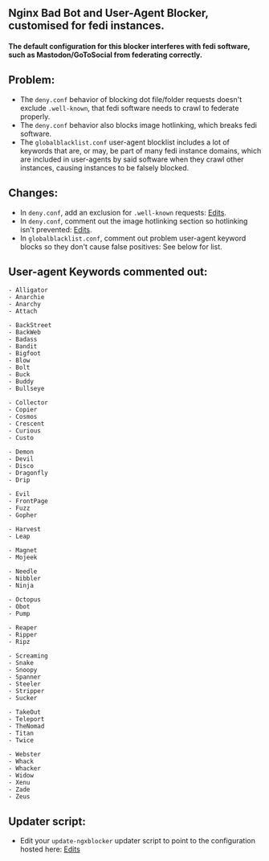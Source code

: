 ## Nginx Bad Bot and User-Agent Blocker, customised for fedi instances.
#### The default configuration for this blocker interferes with fedi software, such as Mastodon/GoToSocial from federating correctly.

## Problem:
- The `deny.conf` behavior of blocking dot file/folder requests doesn't exclude `.well-known`, that fedi software needs to crawl to federate properly.
- The `deny.conf` behavior also blocks image hotlinking, which breaks fedi software.
- The `globalblacklist.conf` user-agent blocklist includes a lot of keywords that are, or may, be part of many fedi instance domains, which are included in user-agents by said software when they crawl other instances, causing instances to be falsely blocked.

## Changes:
- In `deny.conf`, add an exclusion for `.well-known` requests: [Edits](https://github.com/jwbjnwolf/nginx-bad-bot-blocker/commit/bbc4b2f13b69132e055ab87c30cef82119d7903a).
- In `deny.conf`, comment out the image hotlinking section so hotlinking isn't prevented: [Edits](https://github.com/jwbjnwolf/nginx-bad-bot-blocker/commit/7f80200a183cf2cd72180be381032c23940eb724).
- In `globalblacklist.conf`, comment out problem user-agent keyword blocks so they don't cause false positives: See below for list.

## User-agent Keywords commented out:
```
- Alligator
- Anarchie
- Anarchy
- Attach

- BackStreet
- BackWeb
- Badass
- Bandit
- Bigfoot
- Blow
- Bolt
- Buck
- Buddy
- Bullseye

- Collector
- Copier
- Cosmos
- Crescent
- Curious
- Custo

- Demon
- Devil
- Disco
- Dragonfly
- Drip

- Evil
- FrontPage
- Fuzz
- Gopher

- Harvest
- Leap

- Magnet
- Mojeek

- Needle
- Nibbler
- Ninja

- Octopus
- Obot
- Pump

- Reaper
- Ripper
- Ripz

- Screaming
- Snake
- Snoopy
- Spanner
- Steeler
- Stripper
- Sucker

- TakeOut
- Teleport
- TheNomad
- Titan
- Twice

- Webster
- Whack
- Whacker
- Widow
- Xenu
- Zade
- Zeus
```

## Updater script:
- Edit your `update-ngxblocker` updater script to point to the configuration hosted here: [Edits](https://github.com/jwbjnwolf/nginx-bad-bot-blocker/commit/b083e4af2faed92fa14b02c7a64126f739557893)
